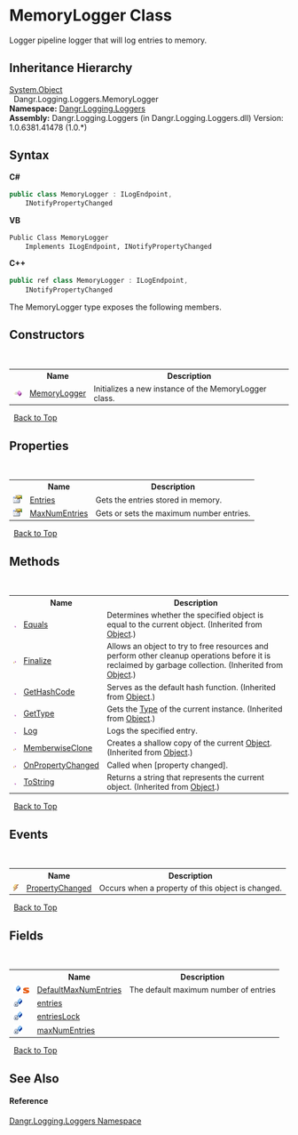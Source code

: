 # MemoryLogger Class
 

Logger pipeline logger that will log entries to memory.


## Inheritance Hierarchy
<a href="http://msdn2.microsoft.com/en-us/library/e5kfa45b" target="_blank">System.Object</a><br />&nbsp;&nbsp;Dangr.Logging.Loggers.MemoryLogger<br />
**Namespace:**&nbsp;<a href="N_Dangr_Logging_Loggers">Dangr.Logging.Loggers</a><br />**Assembly:**&nbsp;Dangr.Logging.Loggers (in Dangr.Logging.Loggers.dll) Version: 1.0.6381.41478 (1.0.*)

## Syntax

**C#**<br />
``` C#
public class MemoryLogger : ILogEndpoint, 
	INotifyPropertyChanged
```

**VB**<br />
``` VB
Public Class MemoryLogger
	Implements ILogEndpoint, INotifyPropertyChanged
```

**C++**<br />
``` C++
public ref class MemoryLogger : ILogEndpoint, 
	INotifyPropertyChanged
```

The MemoryLogger type exposes the following members.


## Constructors
&nbsp;<table><tr><th></th><th>Name</th><th>Description</th></tr><tr><td>![Public method](media/pubmethod.gif "Public method")</td><td><a href="M_Dangr_Logging_Loggers_MemoryLogger__ctor">MemoryLogger</a></td><td>
Initializes a new instance of the MemoryLogger class.</td></tr></table>&nbsp;
<a href="#memorylogger-class">Back to Top</a>

## Properties
&nbsp;<table><tr><th></th><th>Name</th><th>Description</th></tr><tr><td>![Public property](media/pubproperty.gif "Public property")</td><td><a href="P_Dangr_Logging_Loggers_MemoryLogger_Entries">Entries</a></td><td>
Gets the entries stored in memory.</td></tr><tr><td>![Public property](media/pubproperty.gif "Public property")</td><td><a href="P_Dangr_Logging_Loggers_MemoryLogger_MaxNumEntries">MaxNumEntries</a></td><td>
Gets or sets the maximum number entries.</td></tr></table>&nbsp;
<a href="#memorylogger-class">Back to Top</a>

## Methods
&nbsp;<table><tr><th></th><th>Name</th><th>Description</th></tr><tr><td>![Public method](media/pubmethod.gif "Public method")</td><td><a href="http://msdn2.microsoft.com/en-us/library/bsc2ak47" target="_blank">Equals</a></td><td>
Determines whether the specified object is equal to the current object.
 (Inherited from <a href="http://msdn2.microsoft.com/en-us/library/e5kfa45b" target="_blank">Object</a>.)</td></tr><tr><td>![Protected method](media/protmethod.gif "Protected method")</td><td><a href="http://msdn2.microsoft.com/en-us/library/4k87zsw7" target="_blank">Finalize</a></td><td>
Allows an object to try to free resources and perform other cleanup operations before it is reclaimed by garbage collection.
 (Inherited from <a href="http://msdn2.microsoft.com/en-us/library/e5kfa45b" target="_blank">Object</a>.)</td></tr><tr><td>![Public method](media/pubmethod.gif "Public method")</td><td><a href="http://msdn2.microsoft.com/en-us/library/zdee4b3y" target="_blank">GetHashCode</a></td><td>
Serves as the default hash function.
 (Inherited from <a href="http://msdn2.microsoft.com/en-us/library/e5kfa45b" target="_blank">Object</a>.)</td></tr><tr><td>![Public method](media/pubmethod.gif "Public method")</td><td><a href="http://msdn2.microsoft.com/en-us/library/dfwy45w9" target="_blank">GetType</a></td><td>
Gets the <a href="http://msdn2.microsoft.com/en-us/library/42892f65" target="_blank">Type</a> of the current instance.
 (Inherited from <a href="http://msdn2.microsoft.com/en-us/library/e5kfa45b" target="_blank">Object</a>.)</td></tr><tr><td>![Public method](media/pubmethod.gif "Public method")</td><td><a href="M_Dangr_Logging_Loggers_MemoryLogger_Log">Log</a></td><td>
Logs the specified entry.</td></tr><tr><td>![Protected method](media/protmethod.gif "Protected method")</td><td><a href="http://msdn2.microsoft.com/en-us/library/57ctke0a" target="_blank">MemberwiseClone</a></td><td>
Creates a shallow copy of the current <a href="http://msdn2.microsoft.com/en-us/library/e5kfa45b" target="_blank">Object</a>.
 (Inherited from <a href="http://msdn2.microsoft.com/en-us/library/e5kfa45b" target="_blank">Object</a>.)</td></tr><tr><td>![Protected method](media/protmethod.gif "Protected method")</td><td><a href="M_Dangr_Logging_Loggers_MemoryLogger_OnPropertyChanged">OnPropertyChanged</a></td><td>
Called when [property changed].</td></tr><tr><td>![Public method](media/pubmethod.gif "Public method")</td><td><a href="http://msdn2.microsoft.com/en-us/library/7bxwbwt2" target="_blank">ToString</a></td><td>
Returns a string that represents the current object.
 (Inherited from <a href="http://msdn2.microsoft.com/en-us/library/e5kfa45b" target="_blank">Object</a>.)</td></tr></table>&nbsp;
<a href="#memorylogger-class">Back to Top</a>

## Events
&nbsp;<table><tr><th></th><th>Name</th><th>Description</th></tr><tr><td>![Public event](media/pubevent.gif "Public event")</td><td><a href="E_Dangr_Logging_Loggers_MemoryLogger_PropertyChanged">PropertyChanged</a></td><td>
Occurs when a property of this object is changed.</td></tr></table>&nbsp;
<a href="#memorylogger-class">Back to Top</a>

## Fields
&nbsp;<table><tr><th></th><th>Name</th><th>Description</th></tr><tr><td>![Public field](media/pubfield.gif "Public field")![Static member](media/static.gif "Static member")</td><td><a href="F_Dangr_Logging_Loggers_MemoryLogger_DefaultMaxNumEntries">DefaultMaxNumEntries</a></td><td>
The default maximum number of entries</td></tr><tr><td>![Private field](media/privfield.gif "Private field")</td><td><a href="F_Dangr_Logging_Loggers_MemoryLogger_entries">entries</a></td><td /></tr><tr><td>![Private field](media/privfield.gif "Private field")</td><td><a href="F_Dangr_Logging_Loggers_MemoryLogger_entriesLock">entriesLock</a></td><td /></tr><tr><td>![Private field](media/privfield.gif "Private field")</td><td><a href="F_Dangr_Logging_Loggers_MemoryLogger_maxNumEntries">maxNumEntries</a></td><td /></tr></table>&nbsp;
<a href="#memorylogger-class">Back to Top</a>

## See Also


#### Reference
<a href="N_Dangr_Logging_Loggers">Dangr.Logging.Loggers Namespace</a><br />
